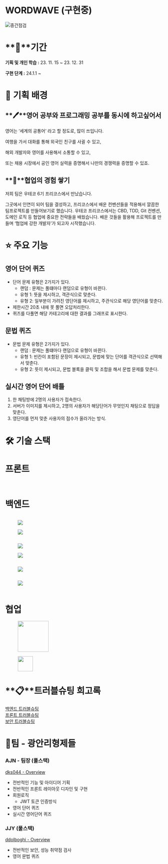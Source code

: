 # WORDWAVE (구현중)
![중간점검](https://github.com/dks044/WORDWAVE/assets/74749417/0cd53517-e5f6-4660-8df9-8e005eeadb75)

# **📅**기간

**기획 및 개인 학습 :** 23. 11. 15 ~ 23. 12. 31 

**구현 단계 :** 24.1.1 ~ 

# **🎯 기획 배경**

## **🖊**영어 공부와 프로그래밍 공부를 동시에 하고싶어서

영어는 ‘세계의 공통어’ 라고 할 정도로, 많이 쓰입니다.

여행을 가서 대화를 통해 외국인 친구를 사귈 수 있고,

해외 개발자와 영어를 사용해서 소통할 수 있고,

또는 채용 시장에서 공인 영어 실력을 증명해서 나만의 경쟁력을 증명할 수 있죠.

## **🏃**협업의 경험 쌓기

저희 팀은 우테코 6기 프리코스에서 만났습니다.

그곳에서 인연이 되어 팀을 결성하고, 프리코스에서 배운 컨벤션들을 적용해서
깔끔한 팀프로젝트를 만들어보기로 했습니다.
우테코 프리코스에서는 CBD, TDD, Git 컨벤션, 도메인 로직 등 협업에 중요한 전략들을 배웠습니다. 배운 것들을 활용해 프로젝트를 만들며 ‘협업에 강한 개발자’가 되고자 시작했습니다.

# **⭐️ 주요 기능**

## 영어 단어 퀴즈

- 단어 문제 유형은 2가지가 있다.
    - 랜덤 : 문제는 풀떄마다 랜덤으로 유형이 바뀐다.
    - 유형 1: 뜻을 제시하고, 객관식으로 맞춘다.
    - 유형 2: 일부분이 가려진 영단어를 제시하고, 주관식으로 해당 영단어를 맞춘다.
- 제한시간 20초 내에 못 풀면 오답처리한다.
- 퀴즈를 다풀면 해당 카테고리에 대한 결과를 그래프로 표시한다.

## 문법 퀴즈

- 문법 문제 유형은 2가지가 있다.
    - 랜덤 : 문제는 풀떄마다 랜덤으로 유형이 바뀐다.
    - 유형 1: 빈칸이 포함된 문장이 제시되고, 문법에 맞는 단어를 객관식으로 선택해서 맞춘다.
    - 유형 2:  뜻이 제시되고, 문법 블록을 클릭 및 조합을 해서 문법 문제를 맞춘다.

## 실시간 영어 단어 배틀

1. 한 채팅방에 2명의 사용자가 접속한다.
2. 서버가 이미지를 제시하고, 2명의 사용자가 해당단어가 무엇인지 채팅으로 정답을 맞춘다.
3. 영단어를 먼저 맞춘 사용자의 점수가 올라가는 방식.

# **🛠️ 기술 스택**
<h1 id="2e12bc84-1a2f-4bf2-83ab-5ba82b4635bd" class="">프론트</h1><div id="b576ee83-2e7b-4c72-838a-c7cbdae8f312" class="column-list"><div id="37bca5c8-3015-459d-8eeb-31e4632166b1" style="width:39.26380368098161%" class="column"></figure><p id="0daa3655-2660-4cc9-8efc-5bd1cba5ec6f" class="">
</p></div></div><p id="70f5024f-3d5b-42a1-9ed1-ddfc6e4efd1c" class="">
</p><h1 id="1db19029-8169-484a-a406-d1719d785688" class="">백엔드</h1><div id="ab988fa2-b1d7-4ce8-b458-0446f716603e" class="column-list"><div id="3ac43af0-7489-4f66-bcdf-8239ca6c67d3" style="width:25%" class="column"><figure id="a283ccef-486b-4063-b66c-05db92c77266" class="image"><a href="https://camo.githubusercontent.com/b0648ef7a9b6980ea27c1caaeb06d5c8503dbb4f9b4d9d7ca1df60a5edc14340/68747470733a2f2f696d672e736869656c64732e696f2f62616467652f6a6176612d2532334544384230302e7376673f7374796c653d666f722d7468652d6261646765266c6f676f3d6f70656e6a646b266c6f676f436f6c6f723d7768697465"><img src="https://camo.githubusercontent.com/b0648ef7a9b6980ea27c1caaeb06d5c8503dbb4f9b4d9d7ca1df60a5edc14340/68747470733a2f2f696d672e736869656c64732e696f2f62616467652f6a6176612d2532334544384230302e7376673f7374796c653d666f722d7468652d6261646765266c6f676f3d6f70656e6a646b266c6f676f436f6c6f723d7768697465"/></a></figure><figure id="2d97b466-2fa1-4ba1-b053-3e2b85005e74" class="image"><a href="https://camo.githubusercontent.com/aac74ca85b21ed1ff4fa88dda8712fce9cddbf786bdf807231e6179f70003ac5/68747470733a2f2f696d672e736869656c64732e696f2f62616467652f4a57542d626c61636b3f7374796c653d666f722d7468652d6261646765266c6f676f3d4a534f4e253230776562253230746f6b656e73"><img src="https://camo.githubusercontent.com/aac74ca85b21ed1ff4fa88dda8712fce9cddbf786bdf807231e6179f70003ac5/68747470733a2f2f696d672e736869656c64732e696f2f62616467652f4a57542d626c61636b3f7374796c653d666f722d7468652d6261646765266c6f676f3d4a534f4e253230776562253230746f6b656e73"/></a></figure></div><div id="a52e9383-b755-4cee-843b-13687826a2af" style="width:25%" class="column"><figure id="1e05e319-e272-4194-bcf9-4baf6570f82b" class="image"><a href="https://camo.githubusercontent.com/42dd3f9f9345fb4a3e1a24d0483c62ac853b227b6bec314dbd09aa0d9edc9671/68747470733a2f2f696d672e736869656c64732e696f2f62616467652f737072696e67626f6f742d3644423333463f7374796c653d666f722d7468652d6261646765266c6f676f3d737072696e67626f6f74266c6f676f436f6c6f723d7768697465"><img src="https://camo.githubusercontent.com/42dd3f9f9345fb4a3e1a24d0483c62ac853b227b6bec314dbd09aa0d9edc9671/68747470733a2f2f696d672e736869656c64732e696f2f62616467652f737072696e67626f6f742d3644423333463f7374796c653d666f722d7468652d6261646765266c6f676f3d737072696e67626f6f74266c6f676f436f6c6f723d7768697465"/></a></figure><figure id="f6646dbf-3f2c-45fd-a917-cbcee1e99a00" class="image"><a href="https://camo.githubusercontent.com/73e403d49e115d16cfca0f675bd93fad1aaf60b3b2e2cb6938b7aad13abc9b09/68747470733a2f2f696d672e736869656c64732e696f2f62616467652f737072696e6773656375726974792d3644423333463f7374796c653d666f722d7468652d6261646765266c6f676f3d737072696e677365637572697479266c6f676f436f6c6f723d7768697465"><img src="https://camo.githubusercontent.com/73e403d49e115d16cfca0f675bd93fad1aaf60b3b2e2cb6938b7aad13abc9b09/68747470733a2f2f696d672e736869656c64732e696f2f62616467652f737072696e6773656375726974792d3644423333463f7374796c653d666f722d7468652d6261646765266c6f676f3d737072696e677365637572697479266c6f676f436f6c6f723d7768697465"/></a></figure></div><div id="0efa4b15-f48a-403c-9c2c-4018483aa49b" style="width:25%" class="column"><figure id="dcd44a8c-3674-468f-8008-a9aa729ad100" class="image"><a href="https://camo.githubusercontent.com/92e843af63a4c5e2f893e9e1d2ed37f768c5a74315c8af46b16fe8661929266b/68747470733a2f2f696d672e736869656c64732e696f2f62616467652f616d617a6f6e6563322d4646393930303f7374796c653d666f722d7468652d6261646765266c6f676f3d616d617a6f6e656332266c6f676f436f6c6f723d7768697465"><img src="https://camo.githubusercontent.com/92e843af63a4c5e2f893e9e1d2ed37f768c5a74315c8af46b16fe8661929266b/68747470733a2f2f696d672e736869656c64732e696f2f62616467652f616d617a6f6e6563322d4646393930303f7374796c653d666f722d7468652d6261646765266c6f676f3d616d617a6f6e656332266c6f676f436f6c6f723d7768697465"/></a></figure></div><div id="5cdcbfd8-8f5f-4a10-9a9f-b72518b405a1" style="width:25%" class="column"><figure id="880f10c0-0f38-4f52-8dd2-25e1d73cfb36" class="image"><a href="https://camo.githubusercontent.com/d61eb16e74c265915596a84a51d5b50229367ad16915ca42da51f1a021bb3750/68747470733a2f2f696d672e736869656c64732e696f2f62616467652f6d7973716c2d3434373941313f7374796c653d666f722d7468652d6261646765266c6f676f3d6d7973716c266c6f676f436f6c6f723d7768697465"><img src="https://camo.githubusercontent.com/d61eb16e74c265915596a84a51d5b50229367ad16915ca42da51f1a021bb3750/68747470733a2f2f696d672e736869656c64732e696f2f62616467652f6d7973716c2d3434373941313f7374796c653d666f722d7468652d6261646765266c6f676f3d6d7973716c266c6f676f436f6c6f723d7768697465"/></a></figure></div></div><p id="0b414c74-8bc9-4a12-8581-95c09070a4e8" class="">
</p><h1 id="b300e9b1-2877-4507-9778-cd3c5205f635" class="">
협업</h1><figure id="50ee365d-70ce-4675-86d2-5ec03ba9574d" class="image" style="text-align:left"><a href="WORDWAVE%20(%E1%84%80%E1%85%AE%E1%84%92%E1%85%A7%E1%86%AB%E1%84%8C%E1%85%AE%E1%86%BC)%20da49925431104687ad541e065bb9d7be/Untitled.png"><img style="width:98px" src="WORDWAVE%20(%E1%84%80%E1%85%AE%E1%84%92%E1%85%A7%E1%86%AB%E1%84%8C%E1%85%AE%E1%86%BC)%20da49925431104687ad541e065bb9d7be/Untitled.png"/></a></figure><figure id="80955660-c81a-4cdb-8024-ae8e6289f897" class="image" style="text-align:left"><a href="WORDWAVE%20(%E1%84%80%E1%85%AE%E1%84%92%E1%85%A7%E1%86%AB%E1%84%8C%E1%85%AE%E1%86%BC)%20da49925431104687ad541e065bb9d7be/Untitled%201.png"><img style="width:48px" src="WORDWAVE%20(%E1%84%80%E1%85%AE%E1%84%92%E1%85%A7%E1%86%AB%E1%84%8C%E1%85%AE%E1%86%BC)%20da49925431104687ad541e065bb9d7be/Untitled%201.png"/></a></figure><p id="5e3cca99-b06a-48d0-99ef-e12f03ff380a" class="">
</p><p id="b4a212da-ac95-40bb-ab31-137ab5ad3793" class="">
</p><p id="b8a512d5-d899-446e-95f9-f86d88f1c1cf" class="">
</p><h1 id="fb832a98-ebfe-4d1e-8ece-82c06665a519" class="">

# **📋**트러블슈팅 희고록

[백엔드 트러블슈팅](https://storm-wormhole-609.notion.site/fc10406a146d436c907531ca4e276e07)   
[프론트 트러블슈팅](https://storm-wormhole-609.notion.site/74f729e1799c46b4ac20476c78b3ded1)   
[보안 트러블슈팅](https://storm-wormhole-609.notion.site/b64b79f8c9c04ac39881e1c258bf0c1d)

# 🌊팀 - 광안리형제들

### AJN - 팀장 (풀스택)

[dks044 - Overview](https://github.com/dks044)

- 전반적인 기능 및 아이디어 기획
- 전반적인 프론트 레이아웃 디자인 및 구현
- 회원로직
    - JWT 토큰 인증방식
- 영어 단어 퀴즈
- 실시간 영어단어 퀴즈

### JJY (풀스택)

[ddolboghi - Overview](https://github.com/ddolboghi)

- 전반적인 보안, 성능 취약점 검사
- 영어 문법 퀴즈
